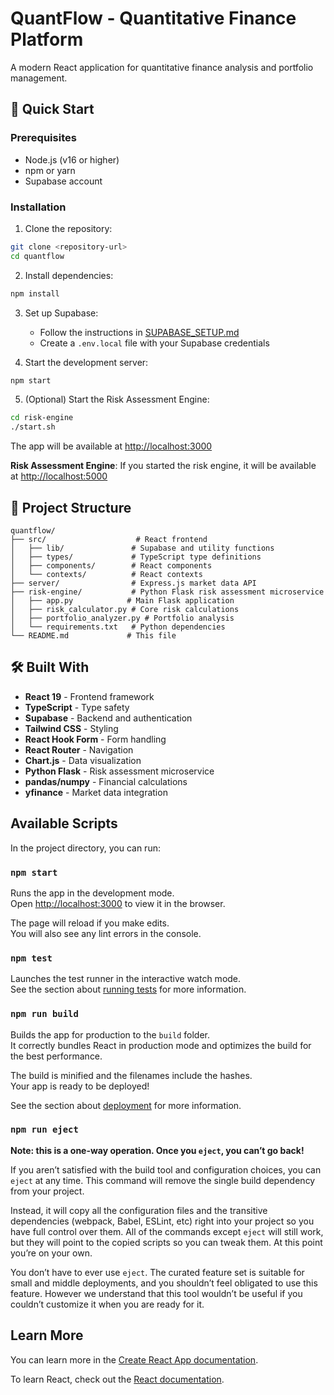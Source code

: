 # QuantFlow - Quantitative Finance Platform

A modern React application for quantitative finance analysis and portfolio management.

## 🚀 Quick Start

### Prerequisites
- Node.js (v16 or higher)
- npm or yarn
- Supabase account

### Installation

1. Clone the repository:
```bash
git clone <repository-url>
cd quantflow
```

2. Install dependencies:
```bash
npm install
```

3. Set up Supabase:
   - Follow the instructions in [SUPABASE_SETUP.md](./SUPABASE_SETUP.md)
   - Create a `.env.local` file with your Supabase credentials

4. Start the development server:
```bash
npm start
```

5. (Optional) Start the Risk Assessment Engine:
```bash
cd risk-engine
./start.sh
```

The app will be available at [http://localhost:3000](http://localhost:3000)

**Risk Assessment Engine**: If you started the risk engine, it will be available at [http://localhost:5000](http://localhost:5000)

## 🔧 Project Structure

```
quantflow/
├── src/                    # React frontend
│   ├── lib/               # Supabase and utility functions
│   ├── types/             # TypeScript type definitions
│   ├── components/        # React components
│   └── contexts/          # React contexts
├── server/                # Express.js market data API
├── risk-engine/           # Python Flask risk assessment microservice
│   ├── app.py            # Main Flask application
│   ├── risk_calculator.py # Core risk calculations
│   ├── portfolio_analyzer.py # Portfolio analysis
│   └── requirements.txt   # Python dependencies
└── README.md             # This file
```

## 🛠️ Built With

- **React 19** - Frontend framework
- **TypeScript** - Type safety
- **Supabase** - Backend and authentication
- **Tailwind CSS** - Styling
- **React Hook Form** - Form handling
- **React Router** - Navigation
- **Chart.js** - Data visualization
- **Python Flask** - Risk assessment microservice
- **pandas/numpy** - Financial calculations
- **yfinance** - Market data integration

## Available Scripts

In the project directory, you can run:

### `npm start`

Runs the app in the development mode.\
Open [http://localhost:3000](http://localhost:3000) to view it in the browser.

The page will reload if you make edits.\
You will also see any lint errors in the console.

### `npm test`

Launches the test runner in the interactive watch mode.\
See the section about [running tests](https://facebook.github.io/create-react-app/docs/running-tests) for more information.

### `npm run build`

Builds the app for production to the `build` folder.\
It correctly bundles React in production mode and optimizes the build for the best performance.

The build is minified and the filenames include the hashes.\
Your app is ready to be deployed!

See the section about [deployment](https://facebook.github.io/create-react-app/docs/deployment) for more information.

### `npm run eject`

**Note: this is a one-way operation. Once you `eject`, you can’t go back!**

If you aren’t satisfied with the build tool and configuration choices, you can `eject` at any time. This command will remove the single build dependency from your project.

Instead, it will copy all the configuration files and the transitive dependencies (webpack, Babel, ESLint, etc) right into your project so you have full control over them. All of the commands except `eject` will still work, but they will point to the copied scripts so you can tweak them. At this point you’re on your own.

You don’t have to ever use `eject`. The curated feature set is suitable for small and middle deployments, and you shouldn’t feel obligated to use this feature. However we understand that this tool wouldn’t be useful if you couldn’t customize it when you are ready for it.

## Learn More

You can learn more in the [Create React App documentation](https://facebook.github.io/create-react-app/docs/getting-started).

To learn React, check out the [React documentation](https://reactjs.org/).
